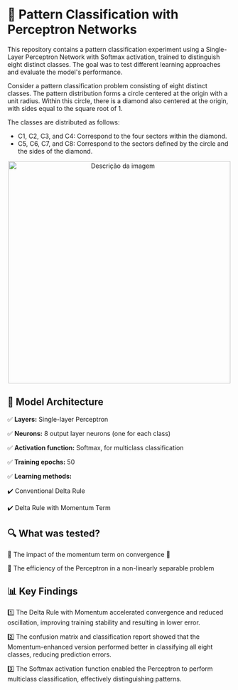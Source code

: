 # 🚀 Pattern Classification with Perceptron Networks

This repository contains a pattern classification experiment using a Single-Layer Perceptron Network with Softmax activation, trained to distinguish eight distinct classes. The goal was to test different learning approaches and evaluate the model's performance.

Consider a pattern classification problem consisting of eight distinct classes. The pattern distribution forms a circle centered at the origin with a unit radius. Within this circle, there is a diamond also centered at the origin, with sides equal to the square root of 1.

The classes are distributed as follows:

- C1, C2, C3, and C4: Correspond to the four sectors within the diamond.
- C5, C6, C7, and C8: Correspond to the sectors defined by the circle and the sides of the diamond.


<p align="center">
  <img src="https://github.com/user-attachments/assets/54b930d1-8c63-4aa7-a822-5339575c34fb" alt="Descrição da imagem" width="500">
</p>



## 🧠 Model Architecture

✅ **Layers:** Single-layer Perceptron

✅ **Neurons:** 8 output layer neurons (one for each class)

✅ **Activation function:** Softmax, for multiclass classification

✅ **Training epochs:** 50

✅ **Learning methods:**

✔️ Conventional Delta Rule

✔️ Delta Rule with Momentum Term

## 🔍 What was tested?

📌 The impact of the momentum term on convergence 🚀

📌 The efficiency of the Perceptron in a non-linearly separable problem

## 📊 Key Findings

1️⃣ The Delta Rule with Momentum accelerated convergence and reduced oscillation, improving training stability and resulting in lower error.

2️⃣ The confusion matrix and classification report showed that the Momentum-enhanced version performed better in classifying all eight classes, reducing prediction errors.

3️⃣ The Softmax activation function enabled the Perceptron to perform multiclass classification, effectively distinguishing patterns.

